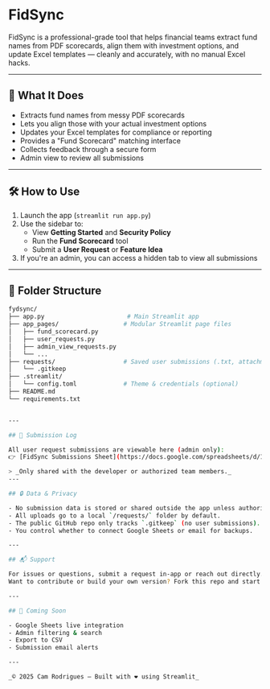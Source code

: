 # FidSync

FidSync is a professional-grade tool that helps financial teams extract fund names from PDF scorecards, align them with investment options, and update Excel templates — cleanly and accurately, with no manual Excel hacks.

---

## 🚀 What It Does

- Extracts fund names from messy PDF scorecards
- Lets you align those with your actual investment options
- Updates your Excel templates for compliance or reporting
- Provides a "Fund Scorecard" matching interface
- Collects feedback through a secure form
- Admin view to review all submissions

---

## 🛠 How to Use

1. Launch the app (`streamlit run app.py`)
2. Use the sidebar to:
   - View **Getting Started** and **Security Policy**
   - Run the **Fund Scorecard** tool
   - Submit a **User Request** or **Feature Idea**
3. If you're an admin, you can access a hidden tab to view all submissions

---

## 📁 Folder Structure

```bash
fydsync/
├── app.py                       # Main Streamlit app
├── app_pages/                  # Modular Streamlit page files
│   ├── fund_scorecard.py
│   ├── user_requests.py
│   ├── admin_view_requests.py
│   └── ...
├── requests/                   # Saved user submissions (.txt, attachments)
│   └── .gitkeep
├── .streamlit/
│   └── config.toml             # Theme & credentials (optional)
├── README.md
└── requirements.txt


---

## 📄 Submission Log

All user request submissions are viewable here (admin only):  
👉 [FidSync Submissions Sheet](https://docs.google.com/spreadsheets/d/1NByeYVPB0oX8i2ct9cEt3cQat7Dyp-uZxBbw17QiQeY)

> _Only shared with the developer or authorized team members._
---

## 🔒 Data & Privacy

- No submission data is stored or shared outside the app unless authorized.
- All uploads go to a local `/requests/` folder by default.
- The public GitHub repo only tracks `.gitkeep` (no user submissions).
- You control whether to connect Google Sheets or email for backups.

---

## 📬 Support

For issues or questions, submit a request in-app or reach out directly.  
Want to contribute or build your own version? Fork this repo and start customizing.

---

## 📌 Coming Soon

- Google Sheets live integration
- Admin filtering & search
- Export to CSV
- Submission email alerts

---

_© 2025 Cam Rodrigues — Built with ❤️ using Streamlit_
